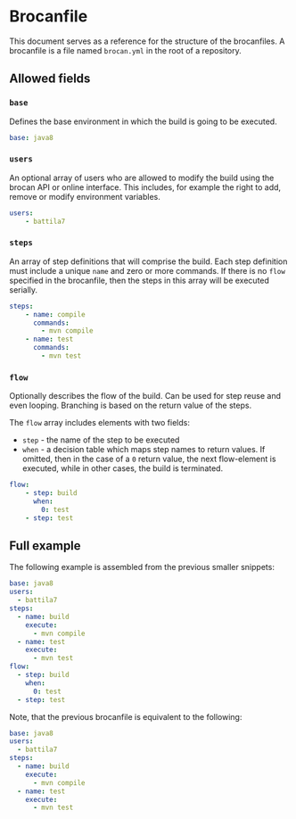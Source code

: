 # Brocanfile

This document serves as a reference for the structure of the brocanfiles. A brocanfile is a file named `brocan.yml` in the root of a repository.

## Allowed fields

### `base`

Defines the base environment in which the build is going to be executed.

~~~~YAML
base: java8
~~~~

### `users`

An optional array of users who are allowed to modify the build using the brocan API or online interface. This includes, for example the right to add, remove or modify environment variables.

~~~~YAML
users:
    - battila7
~~~~

### `steps`

An array of step definitions that will comprise the build. Each step definition must include a unique `name` and zero or more commands. If there is no `flow` specified in the brocanfile, then the steps in this array will be executed serially.

~~~~YAML
steps:
    - name: compile
      commands:
        - mvn compile
    - name: test
      commands:
        - mvn test
~~~~

### `flow`

Optionally describes the flow of the build. Can be used for step reuse and even looping. Branching is based on the return value of the steps.

The `flow` array includes elements with two fields:

  * `step` - the name of the step to be executed
  * `when` - a decision table which maps step names to return values. If omitted, then in the case of a `0` return value, the next flow-element is executed, while in other cases, the build is terminated.

~~~~YAML
flow:
    - step: build
      when:
        0: test
    - step: test
~~~~

## Full example

The following example is assembled from the previous smaller snippets:

~~~~YAML
base: java8
users:
  - battila7
steps:
  - name: build
    execute:
      - mvn compile
  - name: test
    execute:
      - mvn test
flow:
  - step: build
    when:
      0: test
  - step: test
~~~~

Note, that the previous brocanfile is equivalent to the following:

~~~~YAML
base: java8
users:
  - battila7
steps:
  - name: build
    execute:
      - mvn compile
  - name: test
    execute:
      - mvn test
~~~~